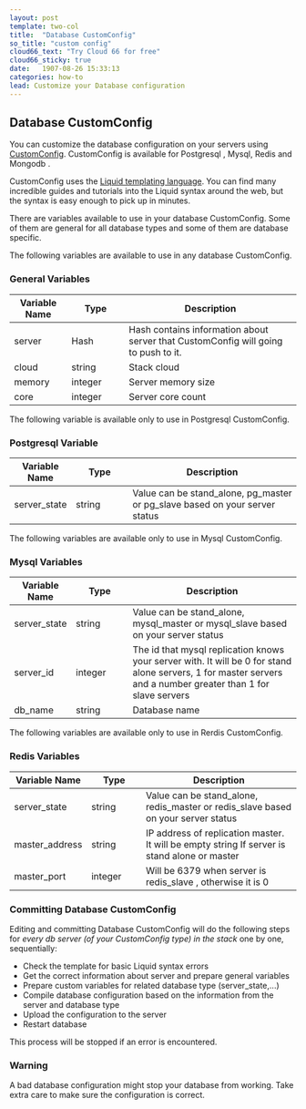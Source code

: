 ```yaml
---
layout: post
template: two-col
title:  "Database CustomConfig"
so_title: "custom config"
cloud66_text: "Try Cloud 66 for free"
cloud66_sticky: true
date:   1907-08-26 15:33:13
categories: how-to
lead: Customize your Database configuration
---
```


## Database CustomConfig

You can customize the database configuration on your servers using [CustomConfig](/stack-features/custom-config.html). CustomConfig is available for Postgresql , Mysql, Redis and Mongodb .

CustomConfig uses the [Liquid templating language](http://liquidmarkup.org/). You can find many incredible guides and tutorials into the Liquid syntax around the web, but the syntax is easy enough to pick up in minutes.

There are variables available to use in your database CustomConfig. Some of them are general for all database types and some of them are database specific.

The following variables are available to use in any database CustomConfig.

### General Variables

<table class='table table-bordered table-striped'>
  <colgroup>
    <col width="20%"/>
    <col width="20%"/>
    <col width="60%"/>
  </colgroup>
	<thead>
		<tr>
			<th>Variable Name</th>
      <th>Type</th>
			<th>Description</th>
		</tr>
	</thead>
	<tbody>
		<tr>
			<td>server</td>
			<td>Hash</td>
            <td>Hash contains information about server that CustomConfig will going to push to it.</td>
		</tr>
		<tr>
			<td>cloud</td>
			<td>string</td>
      		<td>Stack cloud</td>
		</tr>
		<tr>
			<td>memory</td>
			<td>integer</td>
            <td>Server memory size</td>
		</tr>
		<tr>
			<td>core</td>
			<td>integer</td>
            <td>Server core count</td>
		</tr>
  </tbody>
</table>


The following variable is available only to use in Postgresql CustomConfig.

### Postgresql Variable

<table class='table table-bordered table-striped'>
  <colgroup>
    <col width="20%"/>
    <col width="20%"/>
    <col width="60%"/>
  </colgroup>
	<thead>
		<tr>
			<th>Variable Name</th>
      <th>Type</th>
			<th>Description</th>
		</tr>
	</thead>
	<tbody>
		<tr>
			<td>server_state</td>
			<td>string</td>
            <td>Value can be stand_alone, pg_master or pg_slave based on your server status</td>
		</tr>
  </tbody>
</table>

The following variables are available only to use in Mysql CustomConfig.

### Mysql Variables

<table class='table table-bordered table-striped'>
  <colgroup>
    <col width="20%"/>
    <col width="20%"/>
    <col width="60%"/>
  </colgroup>
	<thead>
		<tr>
			<th>Variable Name</th>
      <th>Type</th>
			<th>Description</th>
		</tr>
	</thead>
	<tbody>
		<tr>
			<td>server_state</td>
			<td>string</td>
            <td>Value can be stand_alone, mysql_master or mysql_slave based on your server status</td>
		</tr>
		<tr>
			<td>server_id</td>
			<td>integer</td>
            <td>The id that mysql replication knows your server with. It will be 0 for stand alone servers, 1 for master servers and a number greater than 1 for slave servers</td>
		</tr>
		<tr>
			<td>db_name</td>
			<td>string</td>
            <td>Database name</td>
		</tr>
  </tbody>
</table>

The following variables are available only to use in Rerdis CustomConfig.

### Redis Variables

<table class='table table-bordered table-striped'>
  <colgroup>
    <col width="20%"/>
    <col width="20%"/>
    <col width="60%"/>
  </colgroup>
	<thead>
		<tr>
			<th>Variable Name</th>
      <th>Type</th>
			<th>Description</th>
		</tr>
	</thead>
	<tbody>
		<tr>
			<td>server_state</td>
			<td>string</td>
            <td>Value can be stand_alone, redis_master or redis_slave based on your server status</td>
		</tr>
		<tr>
			<td>master_address</td>
			<td>string</td>
            <td>IP address of replication master. It will be empty string If server is stand alone or master</td>
		</tr>
		<tr>
			<td>master_port</td>
			<td>integer</td>
            <td>Will be 6379 when server is redis_slave , otherwise it is 0</td>
		</tr>
  </tbody>
</table>


### Committing Database CustomConfig

Editing and committing Database CustomConfig will do the following steps for _every db server (of your CustomConfig type) in the stack_ one by one, sequentially:

* Check the template for basic Liquid syntax errors
* Get the correct information about server and prepare general variables
* Prepare custom variables for related database type (server_state,...)
* Compile database configuration based on the information from the server and database type
* Upload the configuration to the server
* Restart database

This process will be stopped if an error is encountered.

<div class="notice notice-warning">
    <h3>Warning</h3>
    <p>A bad database configuration might stop your database from working. Take extra care to make sure the configuration is correct.</p>
</div>
